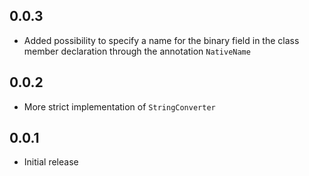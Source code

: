 ## 0.0.3

- Added possibility to specify a name for the binary field in the class member declaration through the annotation `NativeName`

## 0.0.2

- More strict implementation of `StringConverter`

## 0.0.1

- Initial release

